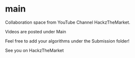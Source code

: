 # main
Collaboration space from YouTube Channel HackzTheMarket.

Videos are posted under Main

Feel free to add your algorithms under the Submission folder!

See you on HackzTheMarket
